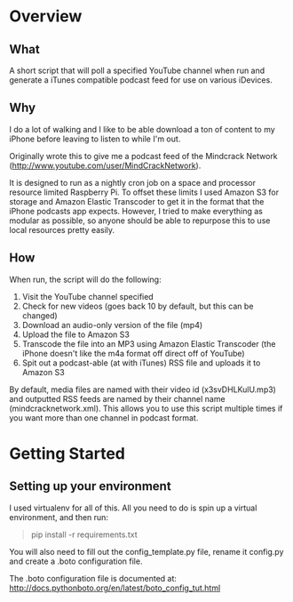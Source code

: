 # Overview

## What

A short script that will poll a specified YouTube channel when run and generate a iTunes compatible podcast feed for use on various iDevices.

## Why

I do a lot of walking and I like to be able download a ton of content to my iPhone before leaving to listen to while I'm out.

Originally wrote this to give me a podcast feed of the Mindcrack Network (http://www.youtube.com/user/MindCrackNetwork).

It is designed to run as a nightly cron job on a space and processor resource limited Raspberry Pi. To offset these limits I used Amazon S3 for storage and Amazon Elastic Transcoder to get it in the format that the iPhone podcasts app expects. However, I tried to make everything as modular as possible, so anyone should be able to repurpose this to use local resources pretty easily.

## How

When run, the script will do the following:

1. Visit the YouTube channel specified
2. Check for new videos (goes back 10 by default, but this can be changed)
3. Download an audio-only version of the file (mp4)
4. Upload the file to Amazon S3
5. Transcode the file into an MP3 using Amazon Elastic Transcoder (the iPhone doesn't like the m4a format off direct off of YouTube)
6. Spit out a podcast-able (at with iTunes) RSS file and uploads it to Amazon S3

By default, media files are named with their video id (x3svDHLKulU.mp3) and outputted RSS feeds are named by their channel name (mindcracknetwork.xml). This allows you to use this script multiple times if you want more than one channel in podcast format.

# Getting Started

## Setting up your environment

I used virtualenv for all of this. All you need to do is spin up a virtual environment, and then run:

> pip install -r requirements.txt 

You will also need to fill out the config\_template.py file, rename it config.py and create a .boto configuration file.

The .boto configuration file is documented at: http://docs.pythonboto.org/en/latest/boto_config_tut.html
